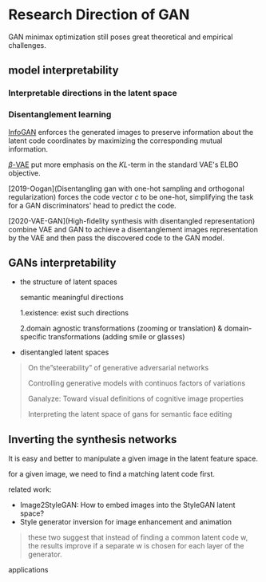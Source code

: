 # Research Direction of GAN



GAN minimax optimization still poses great theoretical and empirical challenges.





## model interpretability



### Interpretable directions in the latent space



### Disentanglement learning

[InfoGAN]()  enforces the generated images to preserve information about the latent code coordinates by maximizing the corresponding mutual information.

[$\beta$-VAE]()  put more emphasis on the $KL$-term in the standard VAE's ELBO objective.



[2019-Oogan](Disentangling gan with one-hot sampling and orthogonal regularization)  forces the code vector $c$ to be one-hot, simplifying the task for a GAN discriminators' head to predict the code.

[2020-VAE-GAN](High-fidelity synthesis with disentangled representation)  combine VAE and GAN to achieve a disentanglement images representation by the VAE and then pass the discovered code to the GAN model.













## GANs interpretability

- the structure of latent spaces

  semantic meaningful directions

  1.existence: exist such directions

  2.domain agnostic transformations (zooming or translation) & domain-specific transformations (adding smile or glasses)

- disentangled latent spaces



> On the”steerability” of generative adversarial networks
>
> Controlling generative models with continuos factors of variations
>
> Ganalyze: Toward visual definitions of cognitive image properties
>
> Interpreting the latent space of gans for semantic face editing









## Inverting the synthesis networks

It is easy and better to manipulate a given image in the latent feature space.



for a given image, we need to find a matching latent code first.



related work:

- Image2StyleGAN: How to embed images into the StyleGAN latent space?
- Style generator inversion for image enhancement and animation

> these two suggest that instead of finding a common latent code w, the results improve if a separate w is chosen for each layer of the generator.



applications

